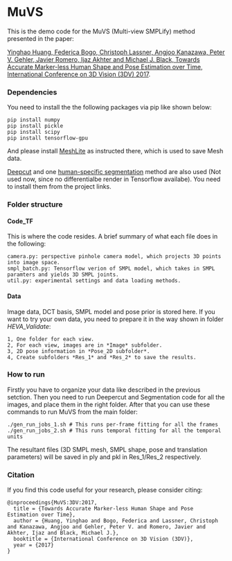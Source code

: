 # MuVS
This is the demo code for the MuVS (Multi-view SMPLify) method presented in the paper:

[Yinghao Huang, Federica Bogo, Christoph Lassner, Angjoo Kanazawa, Peter V. Gehler, Javier Romero, Ijaz Akhter and Michael J. Black, Towards Accurate Marker-less Human Shape and Pose Estimation over Time, International Conference on 3D Vision (3DV) 2017](https://ps.is.tuebingen.mpg.de/publications/muvs-3dv-2017).


### Dependencies

You need to install the the following packages via pip like shown below:
```
pip install numpy
pip install pickle
pip install scipy
pip install tensorflow-gpu
```

And please install [MeshLite](https://github.com/MPI-IS/meshlite) as instructed there, which is used to save Mesh data.

[Deepcut](https://github.com/eldar/deepcut-cnn) and one [human-specific segmentation](https://github.com/classner/up) method are also used (Not used now, since no differentialbe render in Tensorflow availabe). You need to install them from the project links.

### Folder structure
#### Code_TF
This is where the code resides. A brief summary of what each file does in the following:
```
camera.py: perspective pinhole camera model, which projects 3D points into image space.
smpl_batch.py: Tensorflow verion of SMPL model, which takes in SMPL paramters and yields 3D SMPL joints.
util.py: experimental settings and data loading methods.
```

#### Data
Image data, DCT basis, SMPL model and pose prior is stored here. If you want to try your own data, you need to prepare it in the way shown in folder *HEVA_Validate*:
```
1, One folder for each view.
2, For each view, images are in *Image* subfolder.
3, 2D pose information in *Pose_2D subfolder*.
4, Create subfolders *Res_1* and *Res_2* to save the results.
```


### How to run

Firstly you have to organize your data like described in the previous setction. Then you need to run Deepercut and Segmentation code for all the images, and place them in the right folder. After that you can use these commands to run MuVS from the main folder:

```
./gen_run_jobs_1.sh # This runs per-frame fitting for all the frames
./gen_run_jobs_2.sh # This runs temporal fitting for all the temporal units
```

The resultant files (3D SMPL mesh, SMPL shape, pose and translation parameters) will be saved in ply and pkl in Res_1/Res_2 respectively.


### Citation
If you find this code useful for your research, please consider citing:
```
@inproceedings{MuVS:3DV:2017,
  title = {Towards Accurate Marker-less Human Shape and Pose Estimation over Time},
  author = {Huang, Yinghao and Bogo, Federica and Lassner, Christoph and Kanazawa, Angjoo and Gehler, Peter V. and Romero, Javier and Akhter, Ijaz and Black, Michael J.},
  booktitle = {International Conference on 3D Vision (3DV)},
  year = {2017}
}
```                                                                                                                                                                    
